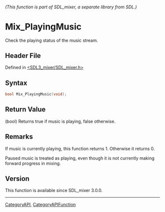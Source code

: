 ###### (This function is part of SDL_mixer, a separate library from SDL.)
# Mix_PlayingMusic

Check the playing status of the music stream.

## Header File

Defined in [<SDL3_mixer/SDL_mixer.h>](https://github.com/libsdl-org/SDL_mixer/blob/main/include/SDL3_mixer/SDL_mixer.h)

## Syntax

```c
bool Mix_PlayingMusic(void);
```

## Return Value

(bool) Returns true if music is playing, false otherwise.

## Remarks

If music is currently playing, this function returns 1. Otherwise it
returns 0.

Paused music is treated as playing, even though it is not currently making
forward progress in mixing.

## Version

This function is available since SDL_mixer 3.0.0.

----
[CategoryAPI](CategoryAPI), [CategoryAPIFunction](CategoryAPIFunction)

